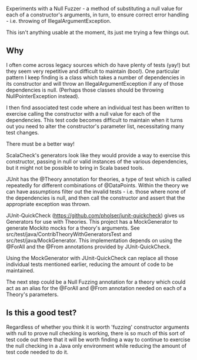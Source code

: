 Experiments with a Null Fuzzer - a method of substituting a null value for each of a constructor's 
arguments, in turn, to ensure correct error handling - i.e. throwing of IllegalArgumentException.

This isn't anything usable at the moment, its just me trying a few things out.

Why
---
I often come across legacy sources which do have plenty of tests (yay!) but they seem very repetitive and difficult to maintain (boo!).
One particular pattern I keep finding is a class which takes a number of dependencies in its constructor and will throw an
IllegalArgumentException if any of those dependencies is null. (Perhaps those classes should be throwing NullPointerException instead).

I then find associated test code where an individual test has been written to exercise calling the constructor with a null value
for each of the dependencies. This test code becomes difficult to maintain when it turns out you need to alter the constructor's 
parameter list, necessitating many test changes. 

There must be a better way!

ScalaCheck's generators look like they would provide a way to exercise this constructor, passing in null or valid instances of the 
various dependencies, but it might not be possible to bring in Scala based tools.

JUnit has the @Theory annotation for theories, a type of test which is called repeatedly for different combinations of @DataPoints.
Within the theory we can have assumptions filter out the invalid tests - i.e. those where none
of the dependencies is null, and then call the constructor and assert that the appropriate exception was thrown.

JUnit-QuickCheck (https://github.com/pholser/junit-quickcheck) gives us Generators for use with Theories. This project has a
MockGenerator to generate Mockito mocks for a theory's arguments. See src/test/java/ContribTheoryWithGeneratorsTest and
src/test/java/MockGenerator. This implementation depends on using the @ForAll and the @From annotations provided by JUnit-QuickCheck.

Using the MockGenerator with JUnit-QuickCheck can replace all those individual tests mentioned earlier, reducing the amount 
of code to be maintained.

The next step could be a Null Fuzzing annotation for a theory which could act as an alias for the @ForAll and @From annotation 
needed on each of a Theory's parameters.

Is this a good test?
-------------------
Regardless of whether you think it is worth 'fuzzing' constructor arguments with null to prove null checking is working, there is
so much of this sort of test code out there that it will be worth finding a way to continue to exercise the null checking in a
Java only environment while reducing the amount of test code needed to do it. 
